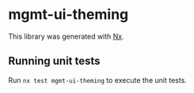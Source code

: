 # mgmt-ui-theming

This library was generated with [Nx](https://nx.dev).

## Running unit tests

Run `nx test mgmt-ui-theming` to execute the unit tests.
